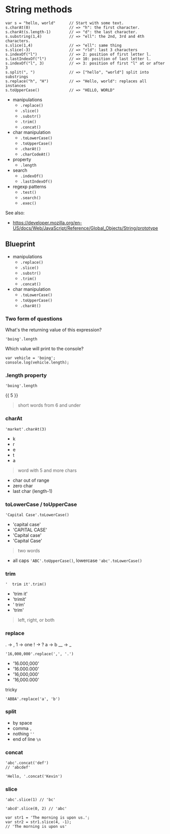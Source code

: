 String methods
==============

    var s = "hello, world"      // Start with some text.
    s.charAt(0)                 // => "h": the first character.
    s.charAt(s.length-1)        // => "d": the last character.
    s.substring(1,4)            // => "ell": the 2nd, 3rd and 4th characters.
    s.slice(1,4)                // => "ell": same thing
    s.slice(-3)                 // => "rld": last 3 characters
    s.indexOf("l")              // => 2: position of first letter l.
    s.lastIndexOf("l")          // => 10: position of last letter l.
    s.indexOf("l", 3)           // => 3: position of first "l" at or after 3
    s.split(", ")               // => ["hello", "world"] split into substrings
    s.replace("h", "H")         // => "Hello, world": replaces all instances
    s.toUpperCase()             // => "HELLO, WORLD"

- manipulations
  - `.replace()`
  - `.slice()`
  - `.substr()`
  - `.trim()`
  - `.concat()`
- char manipulation
  - `.toLowerCase()`
  - `.toUpperCase()`
  - `.charAt()`
  - `.charCodeAt()`
- property
  - `.length`
- search
  - `.indexOf()`
  - `.lastIndexOf()`
- regexp patterns
  - `.test()`
  - `.search()`
  - `.exec()`

See also:
- https://developer.mozilla.org/en-US/docs/Web/JavaScript/Reference/Global_Objects/String/prototype


## Blueprint

- manipulations
  - `.replace()`
  - `.slice()`
  - `.substr()`
  - `.trim()`
  - `.concat()`
- char manipulation
  - `.toLowerCase()`
  - `.toUpperCase()`
  - `.charAt()`


### Two form of questions

What's the returning value of this expression?

    'boing'.length

Which value will print to the console?

    var vehicle = 'boing';
    console.log(vehicle.length);


### .length property
    'boing'.length

{{ 5 }}

> short words from 6 and under


### charAt

    'market'.charAt(3)

- k
- r
- e
- t
- a

> word with 5 and more chars

+ char out of range
+ zero char
+ last char (length-1)


### toLowerCase / toUpperCase

    'Capital Case'.toLowerCase()

- 'capital case'
- 'CAPITAL CASE'
- 'Capital case'
- 'Capital Case'

> two words

+ all caps `'ABC'.toUpperCase()`, lowercase `'abc'.toLowerCase()`


### trim

    '  trim it'.trim()

- 'trim it'
- 'trimit'
- ' trim'
- 'trim'

> left, right, or both


### replace
. -> ,
1 -> one
! -> ?
a -> b
__ -> _

    '16,000,000'.replace(',', '.')

- '16.000,000'
- '16.000.000'
- '16,000,000'
- '16,000.000'

tricky

    'ABBA'.replace('a', 'b')


### split
- by space ` `
- comma `,`
- nothing `''`
- end of line `\n`


### concat
    'abc'.concat('def')
    // 'abcdef'

    'Hello, '.concat('Kevin')


### slice
    'abc'.slice(1) // 'bc'

    'abcd'.slice(0, 2) // 'abc'

    var str1 = 'The morning is upon us.';
    var str2 = str1.slice(4, -1);
    // 'The morning is upon us'

